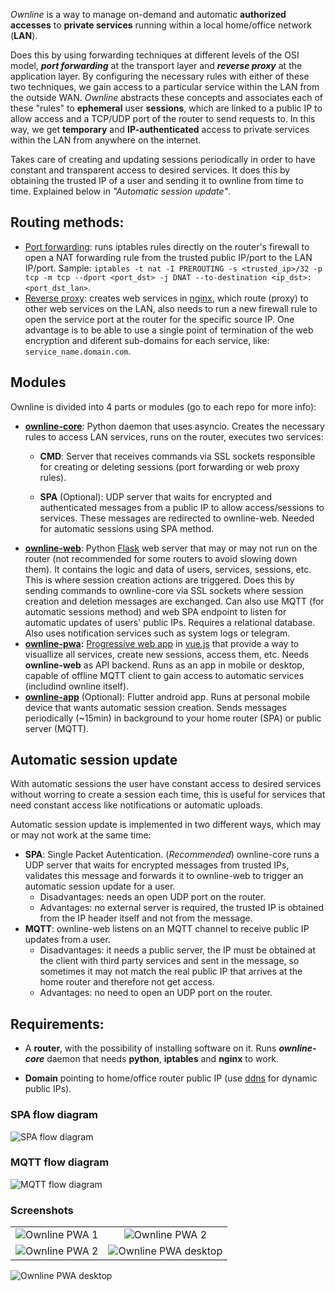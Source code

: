 *Ownline* is a way to manage on-demand and automatic **authorized accesses** to **private services** running within a local home/office network (**LAN**).

Does this by using forwarding techniques at different levels of the OSI model, ***port forwarding*** at the transport layer and ***reverse proxy*** at the application layer. By configuring the necessary rules with either of these two techniques, we gain access to a particular service within the LAN from the outside WAN. *Ownline* abstracts these concepts and associates each of these "rules" to **ephemeral** user **sessions**, which are linked to a public IP to allow access and a TCP/UDP port of the router to send requests to. In this way, we get **temporary** and **IP-authenticated** access to private services within the LAN from anywhere on the internet.

Takes care of creating and updating sessions periodically in order to have constant and transparent access to desired services. It does this by obtaining the trusted IP of a user and sending it to ownline from time to time. Explained below in *"Automatic session update"*.

## Routing methods:

* [Port forwarding](https://en.wikipedia.org/wiki/Port_forwarding): runs iptables rules directly on the router's firewall to open a NAT forwarding rule from the trusted public IP/port to the LAN IP/port. Sample: `iptables -t nat -I PREROUTING -s <trusted_ip>/32 -p tcp -m tcp --dport <port_dst> -j DNAT --to-destination <ip_dst>:<port_dst_lan>`. 
* [Reverse proxy](https://en.wikipedia.org/wiki/Reverse_proxy): creates web services in [nginx](https://www.nginx.com/), which route (proxy) to other web services on the LAN, also needs to run a new firewall rule to open the service port at the router for the specific source IP. One advantage is to be able to use a single point of termination of the web encryption and diferent sub-domains for each service, like:  `service_name.domain.com`.

## Modules

Ownline is divided into 4 parts or modules (go to each repo for more info):

* **[ownline-core](https://github.com/pmdp/ownline-core)**: Python daemon that uses asyncio. Creates the necessary rules to access LAN services, runs on the router, executes two services:
  - **CMD**: Server that receives commands via SSL sockets responsible for creating or deleting sessions (port forwarding or web proxy rules).
  
  - **SPA** (Optional): UDP server that waits for encrypted and authenticated messages from a public IP to allow access/sessions to services. These messages are redirected to ownline-web. Needed for automatic sessions using SPA method.
* **[ownline-web](https://github.com/pmdp/ownline-web)**: Python [Flask](https://flask.palletsprojects.com/) web server that may or may not run on the router (not recommended for some routers to avoid slowing down them). It contains the logic and data of users, services, sessions, etc. This is where session creation actions are triggered. Does this by sending commands to ownline-core via SSL sockets where session creation and deletion messages are exchanged. Can also use MQTT (for automatic sessions method) and web SPA endpoint to listen for automatic updates of users' public IPs. Requires a relational database. Also uses notification services such as system logs or telegram.
* **[ownline-pwa](https://github.com/pmdp/ownline-pwa):** [Progressive web app](https://en.wikipedia.org/wiki/Progressive_web_application) in [vue.js](https://vuejs.org/) that provide a way to visuallize all services, create new sessions, access them, etc. Needs **ownline-web** as API backend. Runs as an app in mobile or desktop, capable of offline MQTT client to gain access to automatic services (includind ownline itself).
* **[ownline-app](https://github.com/pmdp/ownline-app)** (Optional): Flutter android app. Runs at personal mobile device that wants automatic session creation. Sends messages periodically (\~15min) in background to your home router (SPA) or public server (MQTT).

## Automatic session update

With automatic sessions the user have constant access to desired services without worring to create a session each time, this is useful for services that need constant access like notifications or automatic uploads.

Automatic session update is implemented in two different ways, which may or may not work at the same time:

* **SPA**: Single Packet Autentication. (*Recommended*) ownline-core runs a UDP server that waits for encrypted messages from trusted IPs, validates this message and forwards it to ownline-web to trigger an automatic session update for a user.
  * Disadvantages: needs an open UDP port on the router.
  * Advantages: no external server is required, the trusted IP is obtained from the IP header itself and not from the message.
* **MQTT**: ownline-web listens on an MQTT channel to receive public IP updates from a user.
  * Disadvantages: it needs a public server, the IP must be obtained at the client with third party services and sent in the message, so sometimes it may not match the real public IP that arrives at the home router and therefore not get access.
  * Advantages: no need to open an UDP port on the router.

## Requirements:

- A **router**, with the possibility of installing software on it. Runs ***ownline-core*** daemon that needs **python**, **iptables** and **nginx** to work.

- **Domain** pointing to home/office router public IP (use [ddns](https://en.wikipedia.org/wiki/Dynamic_DNS) for dynamic public IPs).
  
  

### SPA flow diagram

![SPA flow diagram](resources/spa-flow-diagram.png)

### MQTT flow diagram

![MQTT flow diagram](resources/mqtt-flow-diagram.png)

### Screenshots

|                                                          |                                                                |
|:--------------------------------------------------------:|:--------------------------------------------------------------:|
| ![Ownline PWA 1](resources/ownline_pwa_screenshot_1.png) | ![Ownline PWA 2](resources/ownline_pwa_screenshot_5.png)       |
| ![Ownline PWA 2](resources/ownline_pwa_screenshot_4.png) | ![Ownline PWA desktop](resources/ownline_pwa_screenshot_3.png) |

![Ownline PWA desktop](resources/ownline-pwa-desktop.png)